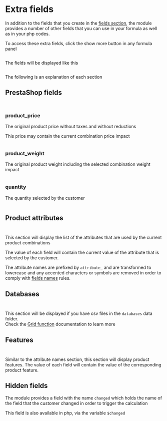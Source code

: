 # Extra fields

In addition to the fields that you create in
the [fields section](/dynamicproduct/product-config/07-fields.md), the module provides a number of
other fields that you can use in your formula as well as in your php codes.

To access these extra fields, click the show more button in any formula panel

<img srcset="/dynamicproduct/images/show-more.jpg 2x">

The fields will be displayed like this

<img srcset="/dynamicproduct/images/more-fields.jpg 2x">

The following is an explanation of each section

## PrestaShop fields

<img srcset="/dynamicproduct/images/prestashop-fields.jpg 2x" class="border padding" style="margin-top: 10px;">

### product_price

The original product price without taxes and without reductions

This price may contain the current combination price impact

<img srcset="/dynamicproduct/images/product-price.jpg 2x" class="border padding">

### product_weight

The original product weight including the selected combination weight impact

<img srcset="/dynamicproduct/images/product-weight.jpg 2x" class="border padding">

### quantity

The quantity selected by the customer

<img srcset="/dynamicproduct/images/quantity-input.jpg 2x" class="border padding">

## Product attributes

<img srcset="/dynamicproduct/images/product-attributes.jpg 2x" class="border padding" style="margin-top: 10px;">

This section will display the list of the attributes that are used by the current product
combinations

The value of each field will contain the current value of the attribute that is selected by the
customer.

The attribute names are prefixed by `attribute_` and are transformed to lowercase and any accented
characters or symbols are removed in order to comply
with [fields names](/dynamicproduct/product-config/07-fields.md#name) rules.

## Databases

<img srcset="/dynamicproduct/images/databases.jpg 2x" class="border padding" style="margin-top: 10px;">

This section will be displayed if you have csv files in the `databases` data folder.  
Check the [Grid function](/dynamicproduct/15-formula-functions.md#the-grid-function) documentation
to learn more

## Features

<img srcset="/dynamicproduct/images/product-features.jpg 2x" class="border padding" style="margin-top: 10px;">

Similar to the attribute names section, this section will display product features. The value of
each field will contain the value of the corresponding product feature.

## Hidden fields

The module provides a field with the name `changed` which holds the name of the field that the
customer changed in order to trigger the calculation

This field is also available in php, via the variable `$changed`
